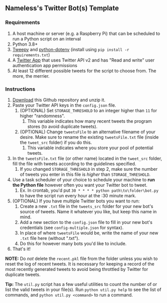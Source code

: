 ## Nameless's Twitter Bot(s) Template

### Requirements

1. A host machine or server (e.g. a Raspberry Pi) that can be scheduled to run a Python script on an interval
2. Python 3.8+
3. [Tweepy](https://pypi.org/project/tweepy/) and [python-dotenv](https://pypi.org/project/python-dotenv/) (install using `pip install -r requirements.txt`)
4. A [Twitter App](https://developer.twitter.com/en/portal/) that uses Twitter API v2 and has "Read and write" user authentication app permissions
5. At least 12 different possible tweets for the script to choose from. The more, the merrier.

### Instructions

1. [Download](https://github.com/ALTCODE255/template_twitter_bot/archive/refs/heads/master.zip) this Github repository and unzip it.
2. Paste your Twitter API keys in the `config.json` file.
   1. (OPTIONAL) Set `STORAGE_THRESHOLD` to an integer higher than `11` for higher "randomness".
      1. This variable indicates how many recent tweets the program stores (to avoid duplicate tweets).
   2. (OPTIONAL) Change `tweetsFile` to an alternative filename of your desire. Make sure to rename the existing `tweetsFile.txt` file (inside the `tweet_src` folder) if you do this.
      1. This variable indicates where you store your pool of potential tweets.
3. In the `tweetsFile.txt` file (or other name) located in the `tweet_src` folder, fill the file with tweets according to the guidelines specified.
   1. If you changed `STORAGE_THRESHOLD` in step 2, make sure the number of tweets you enter in this file is _higher_ than `STORAGE_THRESHOLD`.
4. Use a task scheduler of your choice to schedule your machine to **run the Python file** however often you want your Twitter bot to tweet.
   1. Ex. In crontab, you'd put `30 * * * * python path\to\folder\bot.py` to have the script run every hour at the :30 minute mark.
5. (OPTIONAL) If you have multiple Twitter bots you want to run:
   1. Create a new `.txt` file in the `tweets_src` folder for your new bot's source of tweets. Name it whatever you like, but keep this name in mind.
   2. Add a new section to the `config.json` file to fill in your new bot's credentials (see `config-multiple.json` for syntax).
   3. In place of where `tweetsFile` would be, write the name of your new `.txt` file here (without ".txt").
   4. Do this for however many bots you'd like to include.
6. That's it!

**NOTE:** Do _not_ delete the `recent.pkl` file from the folder unless you wish to reset the log of recent tweets. It is necessary for keeping a record of the most recently generated tweets to avoid being throttled by Twitter for duplicate tweets.

**Tip:** The `util.py` script has a few useful utilities to count the number of or list the valid tweets in your file(s). Run `python util.py help` to see the list of commands, and `python util.py <command>` to run a command.

